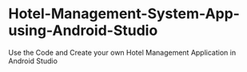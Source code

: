 # Hotel-Management-System-App-using-Android-Studio
Use the Code and Create your own Hotel Management Application in Android Studio
